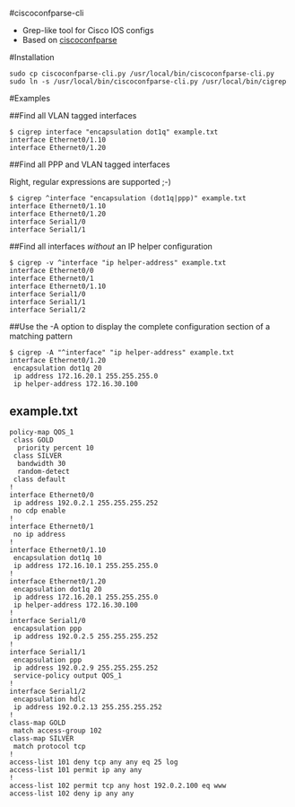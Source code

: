 #ciscoconfparse-cli

* Grep-like tool for Cisco IOS configs
* Based on [ciscoconfparse](https://pypi.python.org/pypi/ciscoconfparse/)

#Installation

	sudo cp ciscoconfparse-cli.py /usr/local/bin/ciscoconfparse-cli.py
	sudo ln -s /usr/local/bin/ciscoconfparse-cli.py /usr/local/bin/cigrep

#Examples

##Find all VLAN tagged interfaces

	$ cigrep interface "encapsulation dot1q" example.txt 
	interface Ethernet0/1.10
	interface Ethernet0/1.20


##Find all PPP and VLAN tagged interfaces

Right, regular expressions are supported ;-)

	$ cigrep ^interface "encapsulation (dot1q|ppp)" example.txt 
	interface Ethernet0/1.10
	interface Ethernet0/1.20
	interface Serial1/0
	interface Serial1/1


##Find all interfaces *without* an IP helper configuration

	$ cigrep -v ^interface "ip helper-address" example.txt 
	interface Ethernet0/0
	interface Ethernet0/1
	interface Ethernet0/1.10
	interface Serial1/0
	interface Serial1/1
	interface Serial1/2


##Use the -A option to display the complete configuration section of a matching pattern

	$ cigrep -A "^interface" "ip helper-address" example.txt 
	interface Ethernet0/1.20
	 encapsulation dot1q 20
	 ip address 172.16.20.1 255.255.255.0
	 ip helper-address 172.16.30.100


## example.txt

	policy-map QOS_1
	 class GOLD
	  priority percent 10
	 class SILVER
	  bandwidth 30
	  random-detect
	 class default
	!
	interface Ethernet0/0
	 ip address 192.0.2.1 255.255.255.252
	 no cdp enable
	!
	interface Ethernet0/1
	 no ip address
	!
	interface Ethernet0/1.10
	 encapsulation dot1q 10
	 ip address 172.16.10.1 255.255.255.0
	!
	interface Ethernet0/1.20
	 encapsulation dot1q 20
	 ip address 172.16.20.1 255.255.255.0
	 ip helper-address 172.16.30.100
	!
	interface Serial1/0
	 encapsulation ppp
	 ip address 192.0.2.5 255.255.255.252
	!
	interface Serial1/1
	 encapsulation ppp
	 ip address 192.0.2.9 255.255.255.252
	 service-policy output QOS_1
	!
	interface Serial1/2
	 encapsulation hdlc
	 ip address 192.0.2.13 255.255.255.252
	!
	class-map GOLD
	 match access-group 102
	class-map SILVER
	 match protocol tcp
	!
	access-list 101 deny tcp any any eq 25 log
	access-list 101 permit ip any any
	!
	access-list 102 permit tcp any host 192.0.2.100 eq www
	access-list 102 deny ip any any
